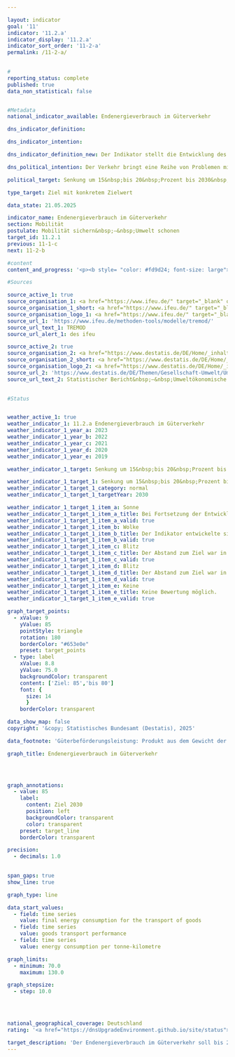 ```yaml
---

layout: indicator        
goal: '11'        
indicator: '11.2.a'        
indicator_display: '11.2.a'        
indicator_sort_order: '11-2-a'        
permalink: /11-2-a/        
        

#
reporting_status: complete        
published: true        
data_non_statistical: false        


#Metadata        
national_indicator_available: Endenergieverbrauch im Güterverkehr        

dns_indicator_definition:         

dns_indicator_intention:         

dns_indicator_definition_new: Der Indikator stellt die Entwicklung des Endenergieverbrauchs für den Transport von Gütern im Inland in der Binnenschifffahrt, im Eisenbahn- und im Straßengüterverkehr im Vergleich zum Basisjahr 2015&nbsp;dar.        

dns_political_intention: Der Verkehr bringt eine Reihe von Problemen mit sich. So beeinträchtigen etwa Lärm und Luftschadstoffe die Lebensqualität insbesondere in Städten und verkehrsbedingte Emissionen tragen zum Klimawandel bei. Der Ausstoß von schädlichen Treibhausgasen (<abbr title="Treibhausgas" tabindex="0">THG</abbr>) steht in engem Zusammenhang mit der im Verkehr verbrauchten Energie.        

political_target: Senkung um 15&nbsp;bis 20&nbsp;Prozent bis 2030&nbsp;gegenüber 2015        

type_target: Ziel mit konkretem Zielwert        

data_state: 21.05.2025        

indicator_name: Endenergieverbrauch im Güterverkehr        
section: Mobilität        
postulate: Mobilität sichern&nbsp;–&nbsp;Umwelt schonen        
target_id: 11.2.1        
previous: 11-1-c        
next: 11-2-b        

#content         
content_and_progress: '<p><b style= "color: #fd9d24; font-size: large">11.2.a Endenergieverbrauch im Güterverkehr</b><br><br>Der Indikator stellt den Endenergieverbrauch (EEV) dar, der durch den Transport von Gütern verursacht wird. Als Endenergie gilt die direkt im Verkehr genutzte Energie wie Benzin oder Dieselkraftstoff. Umwandlungsverluste bei der Herstellung der Kraftstoffe sowie mögliche Leitungsverluste werden dabei nicht berücksichtigt. Die Daten zum verkehrsbezogenen EEV im Inland stammen aus der Transport Emission Model (<abbr title="Transport Emission Model" tabindex="0">TREMOD</abbr>)-Datenbank des Instituts für Energie- und Umweltforschung (<abbr title="Institut für Energie- und Umweltforschung Heidelberg gGmbH" tabindex="0">ifeu</abbr>). <abbr title="Transport Emission Model" tabindex="0">TREMOD</abbr> ist ein Modell zur Bewertung von Verkehrsemissionen. Erfasst werden die Treibstoffverbräuche innerhalb Deutschlands&nbsp;–&nbsp;unabhängig davon, wo die Betankung erfolgt.<br><br>Aus demselben Model stammen auch die Beförderungsleistungen des Güterverkehrs. Der Güterverkehr auf dem Luftweg wird dabei nicht berücksichtigt, da sein Anteil vergleichsweise gering ist. Durch die definitionsgemäße Beschränkung auf den EEV im Inland werden die Auswirkungen der zunehmenden Auslandsverflechtung der deutschen Wirtschaft im Rahmen der Globalisierung nur unzureichend abgebildet.<br><br>Das politisch festgelegte Ziel dieses Indikators ist eine Reduktion des Endenergieverbrauchs im Güterverkehr um 15&nbsp;% bis 20&nbsp;% von 2005&nbsp;bis 2030.<br><br>Neben dem Energieverbrauch wird ergänzend auch die Energieeffizienz dargestellt, das heißt der Energieverbrauch je Tonnenkilometer. Die Anzahl der Tonnenkilometer gibt Aufschluss darüber, inwieweit sich die Verkehrsleistung, also die transportierte Menge in Tonnen je gefahrenem Kilometer, verändert.<br><br>Im Jahr 2023&nbsp;betrug der durch Güterbeförderung verursachte EEV 26,1&nbsp;%<sup>1</sup> des gesamten EEV im Verkehrssektor.<br><br>Der EEV in der Güterbeförderung lag im Jahr 2023&nbsp;–&nbsp;erstmals seit 2013&nbsp;–&nbsp;wieder unter dem Niveau von 2005&nbsp;(Rückgang um 1,3&nbsp;%). In Kombination mit einer gegenüber 2005&nbsp;um 94&nbsp;Milliarden Tonnenkilometern gesteigerten Güterbeförderungsleistung führte dies zu einer deutlichen Effizienzsteigerung von 15,4&nbsp;% im Jahr 2023&nbsp;gegenüber 2005. Bei Fortsetzung des Trends der letzten Jahre wird das Minimalziel einer Reduktion um 15&nbsp;% gegenüber 2005&nbsp;bis 2030&nbsp;voraussichtlich knapp erreicht.<br><br>Der EEV durch den Gütertransport auf der Straße lag 2023&nbsp;annähernd auf dem Niveau von 2005&nbsp;(+0,3&nbsp;%). Beim Güterverkehr auf der Schiene und auf Binnenwasserstraßen verringerte sich der Verbrauch hingegen deutlich (–7,1&nbsp;% beziehungsweise –39,8&nbsp;%).<br><br>Während der globalen Finanz- und Wirtschaftskrise 2009&nbsp;ist die preisbereinigte Bruttowertschöpfung im Verarbeitenden Gewerbe mit knapp 20&nbsp;% besonders stark zurückgegangen. Dieser deutliche Einbruch wirkte sich insbesondere auf den Verkehrssektor aus, der unmittelbar auf die Zu- und Abnahmen der Warenproduktion reagiert. Die daraus resultierende geringere Auslastung der Transportkapazitäten erklärt den leichten Anstieg des durchschnittlichen Energieverbrauchs je Tonnenkilometer, obwohl der absolute Energieverbrauch in den Krisenjahren insgesamt deutlich zurückging.<br><br>Nach der Krise erholte sich die Transportbranche schnell. Nachdem die Beförderungsleistung 2009&nbsp;nahezu auf das Niveau von 2005&nbsp;gefallen war, lag sie bereits 2010&nbsp;wieder 8,2&nbsp;% darüber. Im Jahr 2015&nbsp;wurde das Vorkrisenniveau von 2008&nbsp;überschritten. Die Steigerung setzte sich mit 12,8&nbsp;% bis 2019&nbsp;gegenüber 2010&nbsp;fort. Da in diesem Zeitraum der Energieverbrauch jedoch nur um 8,5&nbsp;%anstieg, führte dies zu einer Effizienzsteigerung von 3,8&nbsp;%. Im ersten Jahr der <abbr title="Coronavirus SARS-CoV-2" tabindex="0">COVID-19</abbr>-Pandemie kehrte sich die Entwicklung um: 2020&nbsp;reduzierte sich der Energieverbrauch gegenüber 2019&nbsp;um 2,8&nbsp;% und das Transportaufkommen um 3,8&nbsp;%. Die Auswirkungen der Pandemie waren damit im Gütertransport jedoch weniger gravierend als im Personenverkehr (siehe Indikator 11.2.b). Insgesamt kam es so im Güterverkehr zu einer leichten Effizienzverschlechterung um 1,0&nbsp;%.<br><br><small><sup>1</sup> Die Summe der Anteile von Güterverkehr (Indikator 11.2.a) und Personenverkehr (Indikator 11.2.b) am gesamten EEV im Verkehr ergibt nicht 100&nbsp;%. Diese Abweichung ist auf unterschiedliche Abgrenzungen der Energieverbräuche im Personen- und Güterverkehr (Inlandsverbrauch; Quelle: <abbr title="Transport Emission Model" tabindex="0">TREMOD</abbr>) sowie des gesamten Endenergieverbrauchs im Verkehr (Inlandsabsatz; Quelle: AG Energiebilanzen) zurückzuführen.</small></p>'                

#Sources        

source_active_1: true
source_organisation_1: <a href="https://www.ifeu.de/" target="_blank" onclick="return confirm_alert('des ifeu', 'De')">Institut für Energie- und Umweltforschung Heidelberg gGmbH</a>
source_organisation_1_short: <a href="https://www.ifeu.de/" target="_blank" onclick="return confirm_alert('des ifeu', 'De')">Institut für Energie- und Umweltforschung Heidelberg gGmbH</a>
source_organisation_logo_1: <a href="https://www.ifeu.de/" target="_blank" onclick="return confirm_alert('des ifeu', 'De')"><img src="https://dnsTestEnvironment.github.io/dns-indicators/public/OrgImgDe/ifeu.png" alt="Institut für Energie- und Umweltforschung Heidelberg gGmbH" title=" Klicken Sie hier um zur Homepage der Organisation Institut für Energie- und Umweltforschung Heidelberg gGmbH zu gelangen." style="height:60px; width:148px; border:transparent"/></a>
source_url_1: 'https://www.ifeu.de/methoden-tools/modelle/tremod/'
source_url_text_1: TREMOD
source_url_alert_1: des ifeu

source_active_2: true
source_organisation_2: <a href="https://www.destatis.de/DE/Home/_inhalt.html" target="_blank">Statistisches Bundesamt</a>
source_organisation_2_short: <a href="https://www.destatis.de/DE/Home/_inhalt.html" target="_blank">Statistisches Bundesamt</a>
source_organisation_logo_2: <a href="https://www.destatis.de/DE/Home/_inhalt.html" target="_blank"><img src="https://dnsTestEnvironment.github.io/dns-indicators/public/OrgImgDe/destatis.png" alt="Statistisches Bundesamt" title=" Klicken Sie hier um zur Homepage der Organisation Statistisches Bundesamt zu gelangen." style="height:60px; width:148px; border:transparent"/></a>
source_url_2: 'https://www.destatis.de/DE/Themen/Gesellschaft-Umwelt/Umwelt/UGR/verkehr-tourismus/_inhalt.html#sprg409790'
source_url_text_2: Statistischer Bericht&nbsp;–&nbsp;Umweltökonomische Gesamtrechnungen (<abbr title="Umweltökonomische Gesamtrechnungen" tabindex="0">UGR</abbr>)&nbsp;–&nbsp;Verkehr und Umwelt
        

#Status        


weather_active_1: true
weather_indicator_1: 11.2.a Endenergieverbrauch im Güterverkehr
weather_indicator_1_year_a: 2023
weather_indicator_1_year_b: 2022
weather_indicator_1_year_c: 2021
weather_indicator_1_year_d: 2020
weather_indicator_1_year_e: 2019

weather_indicator_1_target: Senkung um 15&nbsp;bis 20&nbsp;Prozent bis 2030&nbsp;gegenüber 2005

weather_indicator_1_target_1: Senkung um 15&nbsp;bis 20&nbsp;Prozent bis 2030&nbsp;gegenüber 2015
weather_indicator_1_target_1_category: normal
weather_indicator_1_target_1_targetYear: 2030

weather_indicator_1_target_1_item_a: Sonne
weather_indicator_1_target_1_item_a_title: Bei Fortsetzung der Entwicklung aus 2023 wäre der Zielwert erreicht oder um weniger als 5&nbsp;% der Differenz zwischen Zielwert und dem Wert aus 2023 verfehlt worden.
weather_indicator_1_target_1_item_a_valid: true
weather_indicator_1_target_1_item_b: Wolke
weather_indicator_1_target_1_item_b_title: Der Indikator entwickelte sich in 2022 zwar in die gewünschte Richtung auf das Ziel zu, bei Fortsetzung der Entwicklung wäre das Ziel im Zieljahr aber um mehr als 20 % der Differenz zwischen Zielwert und dem Wert aus 2022 verfehlt worden.
weather_indicator_1_target_1_item_b_valid: true
weather_indicator_1_target_1_item_c: Blitz
weather_indicator_1_target_1_item_c_title: Der Abstand zum Ziel war in 2021 konstant hoch oder hat sich vergrößert. Der Indikator entwickelte sich also nicht in die gewünschte Richtung.
weather_indicator_1_target_1_item_c_valid: true
weather_indicator_1_target_1_item_d: Blitz
weather_indicator_1_target_1_item_d_title: Der Abstand zum Ziel war in 2020 konstant hoch oder hat sich vergrößert. Der Indikator entwickelte sich also nicht in die gewünschte Richtung.
weather_indicator_1_target_1_item_d_valid: true
weather_indicator_1_target_1_item_e: Keine
weather_indicator_1_target_1_item_e_title: Keine Bewertung möglich.
weather_indicator_1_target_1_item_e_valid: true        

graph_target_points:
  - xValue: 9
    yValue: 85
    pointStyle: triangle
    rotation: 180
    borderColor: "#653e0e"
    preset: target_points
  - type: label
    xValue: 8.8
    yValue: 75.0
    backgroundColor: transparent
    content: ['Ziel: 85','bis 80']
    font: {
      size: 14
      }
    borderColor: transparent        

data_show_map: false        
copyright: '&copy; Statistisches Bundesamt (Destatis), 2025'        

data_footnote: 'Güterbeförderungsleistung: Produkt aus dem Gewicht der transportierten Güter in Tonnen (t) mit der (in der Regel nur im Inland) beim Transport zurückgelegten Wegstrecke in Kilometern (km).'        

graph_title: Endenergieverbrauch im Güterverkehr        

        


graph_annotations:
  - value: 85
    label:
      content: Ziel 2030
      position: left
      backgroundColor: transparent
      color: transparent
    preset: target_line
    borderColor: transparent        

precision: 
  - decimals: 1.0
            

span_gaps: true        
show_line: true        

graph_type: line                

data_start_values: 
  - field: time series
    value: final energy consumption for the transport of goods
  - field: time series
    value: goods transport performance
  - field: time series
    value: energy consumption per tonne-kilometre        

graph_limits: 
  - minimum: 70.0
    maximum: 130.0        

graph_stepsize: 
  - step: 10.0
            

                        

national_geographical_coverage: Deutschland                
rating: '<a href="https://dnsUpgradeEnvironment.github.io/site/status"><img src="https://sdg-indikatoren.de/public/Wettersymbole/Sonne.png" title="Bei Fortsetzung der Entwicklung aus 2023 wäre der Zielwert erreicht oder um weniger als 5&nbsp;% der Differenz zwischen Zielwert und dem Wert aus 2023 verfehlt worden." alt="Wettersymbol Sonne"/></a>'        

target_description: 'Der Endenergieverbrauch im Güterverkehr soll bis 2030&nbsp;auf höchstens 85&nbsp;Prozent des Wertes von 2015&nbsp;gesenkt werden.<br><br>Ausgehend von der Zielformulierung wird für Ziele ohne einen exakten Zielwert, sondern mit einem Zielintervall, jeweils die schwächste Zielforderung (hier: Reduzierung auf 85&nbsp;Prozent des Wertes von 2015) als mindestens zu erfüllende politisch festgelegte Zielgröße angesehen. Der Indikator 11.2.a hat sich im Durchschnitt der letzten sechs Jahre in die gewünschte Richtung entwickelt. Bei einer Fortsetzung der Entwicklung wird die Mindestanforderung von 85&nbsp;Prozent knapp erreicht. Der Indikator 11.2.a wird für das Jahr 2023&nbsp;mit „Sonne“ bewertet.'        
---
```


